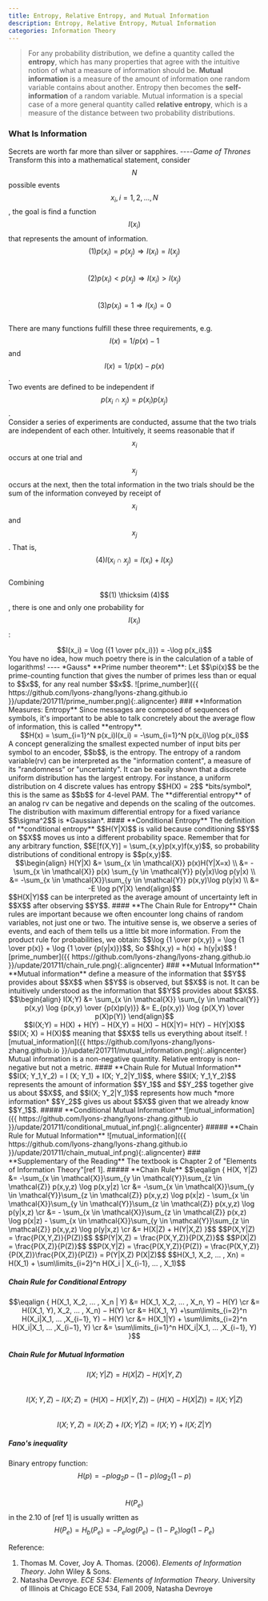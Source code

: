 ```yaml
---
title: Entropy, Relative Entropy, and Mutual Information
description: Entropy, Relative Entropy, Mutual Information
categories: Information Theory
---
```


>  For any probability distribution, we define a quantity called the **entropy**, which has many properties that agree with the intuitive notion of what a measure of information should be. **Mutual information** is a measure of the amount of information one random variable contains about another. Entropy then becomes the **self-information** of a random variable. Mutual information is a special case of a more general quantity called **relative entropy**, which is a measure of the distance between two probability distributions.  
   
### **What Is Information**  
Secrets are worth far more than silver or sapphires.  ----*Game of Thrones*  
Transform this into a mathematical statement, consider $$N$$ possible events $$x_i, i = 1, 2, ... , N$$, the goal is find a function $$I(x_i)$$ that represents the amount of information.   
$$(1) p(x_i) = p(x_j) \Rightarrow I(x_i) = I(x_j)$$   
$$(2) p(x_i) < p(x_j) \Rightarrow I(x_i) > I(x_j)$$   
$$(3) p(x_i) = 1 \Rightarrow I(x_i) = 0$$   
There are many functions fulfill these three requirements, e.g. $$I(x)=1/p(x) - 1$$ and $$I(x)= 1/p(x) - p(x)$$.   
Two events are defined to be independent if $$p(x_i \cap x_j) = p(x_i)p(x_j)$$.   
Consider a series of experiments are conducted, assume that the two trials are independent of each other. Intuitively, it seems reasonable that if $$x_i$$ occurs at one trial and $$x_j$$ occurs at the next, then the total information in the two trials should be the sum of the information conveyed by receipt of $$x_i$$ and $$x_j$$. That is,   
$$(4) I(x_i \cap x_j) = I(x_i) + I(x_j)$$   
Combining $$(1) \thicksim (4)$$, there is one and only one probability for $$I(x_i)$$:   
<center>$$I(x_i) = \log ({1 \over p(x_i)}) = -\log p(x_i)$$</center>
You have no idea, how much poetry there is in the calculation of a table of logarithms!  ---- *Gauss*   
**Prime number theorem**:
Let $$\pi(x)$$ be the prime-counting function that gives the number of primes less than or equal to $$x$$, for any real number $$x$$.   
![prime_number]({{ https://github.com/lyons-zhang/lyons-zhang.github.io }}/update/201711/prime_number.png){:.aligncenter}  
### **Information Measures: Entropy**  
Since messages are composed of sequences of symbols, it's important to be able to talk concretely about the average flow of information, this is called **entropy**.   
<center>$$H(x) = \sum_{i=1}^N p(x_i)I(x_i) = -\sum_{i=1}^N p(x_i)\log p(x_i)$$</center>
A concept generalizing the smallest expected number of input bits per symbol to an encoder, $$b$$, is the entropy.   
The entropy of a random variable(rv) can be interpreted as the "information content", a measure of its "randomness" or "uncertainty".   
It can be easily shown that a discrete uniform distribution has the largest entropy. For instance, a uniform distribution on 4 discrete values has entropy $$H(X) = 2$$ *bits/symbol*, this is the same as $$b$$ for 4-level PAM.   
The **differential entropy** of an analog rv can be negative and depends on the scaling of the outcomes.   
The distribution with maximum differential entropy for a fixed variance $$\sigma^2$$ is *Gaussian*.   
#### **Conditional Entropy**   
The definition of **conditional entropy** $$H(Y|X)$$ is valid because conditioning $$Y$$ on $$X$$ moves us into a different probability space.   
Remember that for any arbitrary function, $$E[f(X,Y)] = \sum_{x,y}p(x,y)f(x,y)$$, so probability distributions of conditional entropy is $$p(x,y)$$.   
<center>$$\begin{align} H(Y|X) &= \sum_{x \in \mathcal{X}} p(x)H(Y|X=x) \\ &= -\sum_{x \in \mathcal{X}} p(x) \sum_{y \in \mathcal{Y}} p(y|x)\log p(y|x) \\ &= -\sum_{x \in \mathcal{X}}\sum_{y \in \mathcal{Y}} p(x,y)\log p(y|x) \\ &= -E \log p(Y|X) \end{align}$$</center>
$$H(X|Y)$$ can be interpreted as the average amount of uncertainty left in $$X$$ after observing $$Y$$.   
#### **The Chain Rule for Entropy**   
Chain rules are important because we often encounter long chains of random variables, not just one or two.   
The intuitive sense is, we observe a series of events, and each of them tells us a little bit more information.   
From the product rule for probabilities, we obtain: $$\log {1 \over p(x,y)} = \log {1 \over p(x)} + \log {1 \over {p(y|x)}}$$, So   
$$h(x,y) = h(x) + h(y|x)$$   
![prime_number]({{ https://github.com/lyons-zhang/lyons-zhang.github.io }}/update/201711/chain_rule.png){:.aligncenter}  
### **Mutual Information**  
**Mutual information** define a measure of the information that $$Y$$ provides about $$X$$ when $$Y$$ is observed, but $$X$$ is not.   
It can be intuitively understood as the information that $$Y$$ provides about $$X$$.    
<center>$$\begin{align} I(X;Y) &= \sum_{x \in \mathcal{X}} \sum_{y \in \mathcal{Y}} p(x,y) \log {p(x,y) \over {p(x)p(y)}} &= E_{p(x,y)} \log {p(X,Y) \over p(X)p(Y)} \end{align}$$</center>
<center>$$I(X;Y) = H(X) + H(Y) − H(X,Y) = H(X) − H(X|Y)= H(Y) − H(Y|X)$$</center>   
$$I(X; X) = H(X)$$ meaning that $$X$$ tells us everything about itself.   
![mutual_information]({{ https://github.com/lyons-zhang/lyons-zhang.github.io }}/update/201711/mutual_information.png){:.aligncenter}   
Mutual information is a non-negative quantity. Relative entropy is non-negative but not a metric.   
#### **Chain Rule for Mutual Information**  
$$I(X; Y_1,Y_2) = I (X; Y_1) + I(X; Y_2|Y_1)$$, where $$I(X; Y_1,Y_2)$$ represents the amount of information $$Y_1$$ and $$Y_2$$ together give us about $$X$$, and $$I(X; Y_2|Y_1)$$ represents how much *more information* $$Y_2$$ gives us about $$X$$ given that we already know $$Y_1$$.   
##### **Conditional Mutual Information**  
![mutual_information]({{ https://github.com/lyons-zhang/lyons-zhang.github.io }}/update/201711/conditional_mutual_inf.png){:.aligncenter}   
##### **Chain Rule for Mutual Information** 
![mutual_information]({{ https://github.com/lyons-zhang/lyons-zhang.github.io }}/update/201711/chain_mutual_inf.png){:.aligncenter}  
### **Supplementary of the Reading**    
The textbook is Chapter 2 of "Elements of Information Theory"[ref 1].    
##### **Chain Rule**  
$$\eqalign { H(X, Y|Z) &= -\sum_{x \in \mathcal{X}}\sum_{y \in \mathcal{Y}}\sum_{z \in \mathcal{Z}} p(x,y,z) \log p(x,y|z) \cr 
&= -\sum_{x \in \mathcal{X}}\sum_{y \in \mathcal{Y}}\sum_{z \in \mathcal{Z}} p(x,y,z) \log p(x|z) - \sum_{x \in \mathcal{X}}\sum_{y \in \mathcal{Y}}\sum_{z \in \mathcal{Z}} p(x,y,z) \log p(y|x,z) \cr 
&= - \sum_{x \in \mathcal{X}}\sum_{z \in \mathcal{Z}} p(x,z) \log p(x|z) - \sum_{x \in \mathcal{X}}\sum_{y \in \mathcal{Y}}\sum_{z \in \mathcal{Z}} p(x,y,z) \log p(y|x,z) \cr 
&= H(X|Z) + H(Y|X,Z) }$$   
$$P(X,Y|Z) = \frac{P(X,Y,Z)}{P(Z)}$$   
$$P(Y|X,Z) = \frac{P(X,Y,Z)}{P(X,Z)}$$   
$$P(X|Z) = \frac{P(X,Z)}{P(Z)}$$   
$$P(X,Y|Z) = \frac{P(X,Y,Z)}{P(Z)} = \frac{P(X,Y,Z)}{P(X,Z)}\frac{P(X,Z)}{P(Z)} = P(Y|X,Z) P(X|Z)$$   
$$H(X_1, X_2, ... , Xn) = H(X_1) + \sum\limits_{i=2}^n H(X_i | X_{i-1}, ... , X_1)$$   
   
##### **Chain Rule for Conditional Entropy**  
$$\eqalign { H(X_1, X_2, ... , X_n | Y) &= H(X_1, X_2, ... , X_n, Y) − H(Y) \cr &= H((X_1, Y), X_2, ... , X_n) − H(Y) \cr &= H(X_1, Y) +\sum\limits_{i=2}^n H(X_i|X_1, ... ,X_{i−1}, Y) − H(Y) \cr &= H(X_1|Y) + \sum\limits_{i=2}^n H(X_i|X_1, ... ,X_{i−1}, Y) \cr &= \sum\limits_{i=1}^n H(X_i|X_1, ... ,X_{i−1}, Y) }$$   
   
##### **Chain Rule for Mutual Information**  
$$I(X; Y|Z) = H(X|Z) − H(X|Y,Z)$$   
$$I(X; Y,Z) - I(X; Z) = ( H(X) − H(X|Y,Z) ) - ( H(X) − H(X|Z) ) = I(X; Y|Z)$$   
$$I(X; Y,Z) = I(X; Z) + I(X; Y|Z) = I(X; Y) + I(X; Z|Y)$$   
   
##### **Fano's inequality**   
Binary entropy function: $$H(p) = −plog_2p − (1−p)log_2(1−p)$$   
$$H(P_e)$$ in the 2.10 of [ref 1] is usually written as   
$$H(P_e) = H_b(P_e) = -P_e log(P_e) - (1-P_e) log(1-P_e)$$

Reference:  
1. Thomas M. Cover, Joy A. Thomas. (2006). *Elements of Information Theory*. John Wiley & Sons. 
2. Natasha Devroye. *ECE 534: Elements of Information Theory*. University of Illinois at Chicago ECE 534, Fall 2009, Natasha Devroye